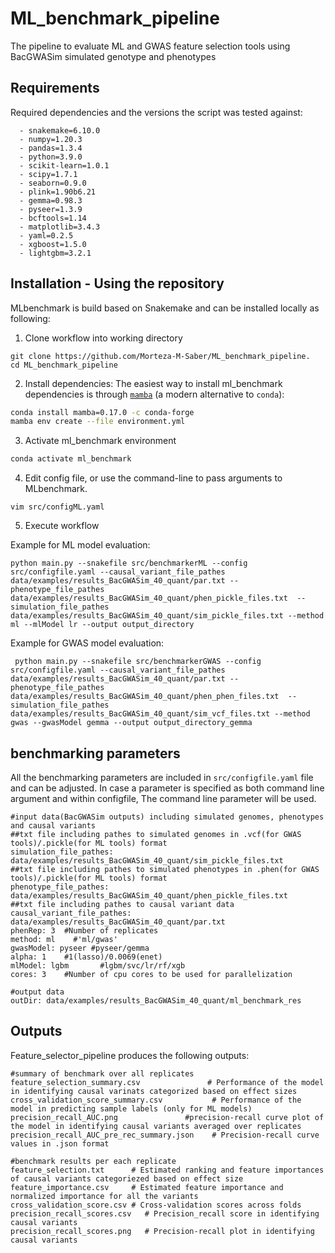 # ML_benchmark_pipeline
The pipeline to evaluate ML and GWAS feature selection tools using BacGWASim simulated genotype and phenotypes

## Requirements

Required dependencies and the versions the script was tested against:

```
  - snakemake=6.10.0
  - numpy=1.20.3
  - pandas=1.3.4
  - python=3.9.0
  - scikit-learn=1.0.1
  - scipy=1.7.1
  - seaborn=0.9.0
  - plink=1.90b6.21
  - gemma=0.98.3
  - pyseer=1.3.9
  - bcftools=1.14
  - matplotlib=3.4.3
  - yaml=0.2.5
  - xgboost=1.5.0
  - lightgbm=3.2.1
```

## Installation - Using the repository

MLbenchmark is build based on Snakemake and can be installed locally as following:

1.  Clone workflow into working directory

```
git clone https://github.com/Morteza-M-Saber/ML_benchmark_pipeline.
cd ML_benchmark_pipeline
```

2. Install dependencies:
   The easiest way to install ml_benchmark dependencies is through [`mamba`](https://github.com/mamba-org/mamba) (a modern alternative to `conda`):

```bash
conda install mamba=0.17.0 -c conda-forge
mamba env create --file environment.yml
```

3. Activate ml_benchmark environment

```bash
conda activate ml_benchmark
```

4. Edit config file, or use the command-line to pass arguments to MLbenchmark.

```
vim src/configML.yaml
```

5. Execute workflow

Example for ML model evaluation:
```
python main.py --snakefile src/benchmarkerML --config src/configfile.yaml --causal_variant_file_pathes data/examples/results_BacGWASim_40_quant/par.txt --phenotype_file_pathes data/examples/results_BacGWASim_40_quant/phen_pickle_files.txt  --simulation_file_pathes data/examples/results_BacGWASim_40_quant/sim_pickle_files.txt --method ml --mlModel lr --output output_directory

```

Example for GWAS model evaluation:
```
 python main.py --snakefile src/benchmarkerGWAS --config src/configfile.yaml --causal_variant_file_pathes data/examples/results_BacGWASim_40_quant/par.txt --phenotype_file_pathes data/examples/results_BacGWASim_40_quant/phen_phen_files.txt  --simulation_file_pathes data/examples/results_BacGWASim_40_quant/sim_vcf_files.txt --method gwas --gwasModel gemma --output output_directory_gemma

```

## benchmarking parameters

All the benchmarking parameters are included in `src/configfile.yaml` file and can be adjusted.
In case a parameter is specified as both command line argument and within configfile, The command line parameter will be used.

```
#input data(BacGWASim outputs) including simulated genomes, phenotypes and causal variants
##txt file including pathes to simulated genomes in .vcf(for GWAS tools)/.pickle(for ML tools) format
simulation_file_pathes: data/examples/results_BacGWASim_40_quant/sim_pickle_files.txt
##txt file including pathes to simulated phenotypes in .phen(for GWAS tools)/.pickle(for ML tools) format   
phenotype_file_pathes: data/examples/results_BacGWASim_40_quant/phen_pickle_files.txt   
##txt file including pathes to causal variant data   
causal_variant_file_pathes: data/examples/results_BacGWASim_40_quant/par.txt 
phenRep: 3  #Number of replicates 
method: ml    #'ml/gwas'
gwasModel: pyseer #pyseer/gemma
alpha: 1    #1(lasso)/0.0069(enet)
mlModel: lgbm       #lgbm/svc/lr/rf/xgb
cores: 3    #Number of cpu cores to be used for parallelization

#output data
outDir: data/examples/results_BacGWASim_40_quant/ml_benchmark_res
```

## Outputs

Feature_selector_pipeline produces the following outputs:

```
#summary of benchmark over all replicates
feature_selection_summary.csv               # Performance of the model in identifying causal varinats categorized based on effect sizes
cross_validation_score_summary.csv           # Performance of the model in predicting sample labels (only for ML models)
precision_recall_AUC.png               #precision-recall curve plot of the model in identifying causal variants averaged over replicates
precision_recall_AUC_pre_rec_summary.json    # Precision-recall curve values in .json format

#benchmark results per each replicate
feature_selection.txt      # Estimated ranking and feature importances of causal variants categoriezed based on effect size
feature_importance.csv     # Estimated feature importance and normalized importance for all the variants
cross_validation_score.csv # Cross-validation scores across folds
precision_recall_scores.csv   # Precision_recall score in identifying causal variants
precision_recall_scores.png   # Precision-recall plot in identifying causal variants


```